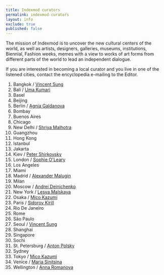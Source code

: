 ```yaml
---
title: Indexmod curators
permalink: indexmod-curators
layout: info
exclude: true
published: false
---
```


The mission of Indexmod is to uncover the new cultural centers of the world, as well as artists, designers, galleries, museums, institutions, Biennial, Fashion weeks, memes with a view to works of art forms from different parts of the world to lead an independent dialogue.

If you are interested in becoming a local curator and you live in one of the listened cities, contact the encyclopedia e-mailing to the Editor.

1. Bangkok / [Vincent Sung](sung-vincent)
1. Bali / [Uma Kumari](kumari-uma)
1. Basel
1. Beijing
1. Berlin / [Agnia Galdanova](galdanova-agnia)
1. Bombay
1. Buenos Aires
1. Chicago
1. New Delhi / [Shriya Malhotra](malhotra-shriya)
1. Guangzhou
1. Hong Kong
1. Istanbul
1. Jakarta
1. Kiev / [Peter Shirkovsky](shirkovsky-peter)
1. London / [Sophie O'Leary](o-leary-sophie)
1. Los Angeles
1. Miami
1. Madrid / [Alexander Malugin](malugin-alexander)
1. Milan
1. Moscow / [Andrei Deinichenko](deinichenko-andrei)
1. New York / [Lesya Malskaya](malskaya-lesya)
1. Osaka / [Mico Kazumi](kazumi-mico)
1. Paris / [Sidorov Kirill](kirill-sidorov)
1. Rio De Janeiro
1. Rome
1. São Paulo
1. Seoul / [Vincent Sung](sung-vincent)
1. Shanghai
1. Singapore
1. Sochi
1. St. Petersburg / [Anton Polsky](polsky-anton)
1. Sydney
1. Tokyo / [Mico Kazumi](kazumi-mico)
1. Venice / [Maria Sinitsina](sinitsina-maria)
1. Wellington / [Anna Romanova](romanova-anna)
